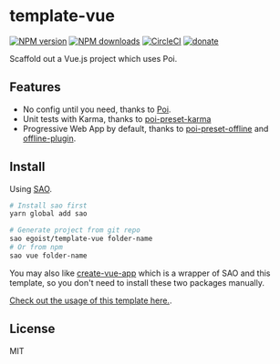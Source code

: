 # template-vue

[![NPM version](https://img.shields.io/npm/v/template-vue.svg?style=flat)](https://npmjs.com/package/template-vue) [![NPM downloads](https://img.shields.io/npm/dm/template-vue.svg?style=flat)](https://npmjs.com/package/template-vue) [![CircleCI](https://circleci.com/gh/egoist/template-vue/tree/master.svg?style=shield)](https://circleci.com/gh/egoist/template-vue/tree/master)  [![donate](https://img.shields.io/badge/$-donate-ff69b4.svg?maxAge=2592000&style=flat)](https://github.com/egoist/donate)

Scaffold out a Vue.js project which uses Poi.

## Features

- No config until you need, thanks to [Poi](https://github.com/egoist/poi).
- Unit tests with Karma, thanks to [poi-preset-karma](https://github.com/egoist/poi/tree/master/packages/poi-preset-karma)
- Progressive Web App by default, thanks to [poi-preset-offline](https://github.com/egoist/poi/tree/master/packages/poi-preset-offline) and [offline-plugin](https://github.com/NekR/offline-plugin).

## Install

Using [SAO](https://github.com/egoist/sao).

```bash
# Install sao first
yarn global add sao

# Generate project from git repo
sao egoist/template-vue folder-name
# Or from npm
sao vue folder-name
```

You may also like [create-vue-app](https://github.com/egoist/create-vue-app) which is a wrapper of SAO and this template, so you don't need to install these two packages manually.

[Check out the usage of this template here.](/template/README.md).

## License

MIT